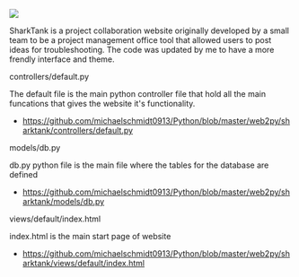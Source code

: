 
![](https://raw.githubusercontent.com/michaelschmidt0913/Python/master/web2py/Sharktank/Sharktank.png)

SharkTank is a project collaboration website originally developed by a small team to be a project management office tool that allowed users to post ideas for troubleshooting. The code was updated by me to have a more frendly interface and theme.

controllers/default.py 

The default file is the main python controller file that hold all the main funcations that gives
the website it's functionality. 

 - https://github.com/michaelschmidt0913/Python/blob/master/web2py/sharktank/controllers/default.py


models/db.py

db.py python file is the main file where the tables for the database are defined

 - https://github.com/michaelschmidt0913/Python/blob/master/web2py/sharktank/models/db.py


views/default/index.html

index.html is the main start page of website 

- https://github.com/michaelschmidt0913/Python/blob/master/web2py/sharktank/views/default/index.html